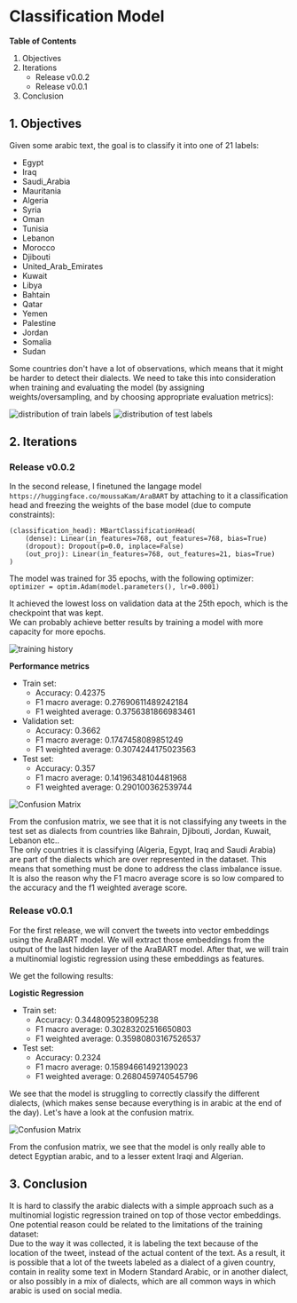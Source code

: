 # Classification Model

**Table of Contents**
1. Objectives
2. Iterations
    - Release v0.0.2
    - Release v0.0.1
3. Conclusion

## 1. Objectives
Given some arabic text, the goal is to classify it into one of 21 labels:
- Egypt
- Iraq
- Saudi_Arabia
- Mauritania
- Algeria
- Syria
- Oman
- Tunisia
- Lebanon
- Morocco
- Djibouti
- United_Arab_Emirates
- Kuwait
- Libya
- Bahtain
- Qatar
- Yemen
- Palestine
- Jordan
- Somalia
- Sudan
  

Some countries don't have a lot of observations, which means that it might be harder to detect their dialects. We need to take this into consideration when training and evaluating the model (by assigning weights/oversampling, and by choosing appropriate evaluation metrics):  
  
![distribution of train labels](images/train_labels.png)
![distribution of test labels](images/test_labels.png)

## 2. Iterations
### Release v0.0.2
In the second release, I finetuned the langage model `https://huggingface.co/moussaKam/AraBART` by attaching to it a classification head and freezing the weights of the base model (due to compute constraints):
```
(classification_head): MBartClassificationHead(
    (dense): Linear(in_features=768, out_features=768, bias=True)
    (dropout): Dropout(p=0.0, inplace=False)
    (out_proj): Linear(in_features=768, out_features=21, bias=True)
)
```
The model was trained for 35 epochs, with the following optimizer:  
`optimizer = optim.Adam(model.parameters(), lr=0.0001)`  
  
It achieved the lowest loss on validation data at the 25th epoch, which is the checkpoint that was kept.  
We can probably achieve better results by training a model with more capacity for more epochs.  
  
![training history](images/training_history_v002.png)

**Performance metrics**
- Train set:
    - Accuracy: 0.42375
    - F1 macro average: 0.27690611489242184
    - F1 weighted average: 0.3756381866983461
- Validation set:
    - Accuracy: 0.3662
    - F1 macro average: 0.1747458089851249
    - F1 weighted average: 0.3074244175023563
- Test set:
    - Accuracy: 0.357
    - F1 macro average: 0.14196348104481968
    - F1 weighted average: 0.290100362539744
  
![Confusion Matrix](images/iteration2_cm.png)
  
From the confusion matrix, we see that it is not classifying any tweets in the test set as dialects from countries like Bahrain, Djibouti, Jordan, Kuwait, Lebanon etc..  
The only countries it is classifying (Algeria, Egypt, Iraq and Saudi Arabia) are part of the dialects which are over represented in the dataset. This means that something must be done to address the class imbalance issue. It is also the reason why the F1 macro average score is so low compared to the accuracy and the f1 weighted average score.
  
### Release v0.0.1
For the first release, we will convert the tweets into vector embeddings using the AraBART model. We will extract those embeddings from the output of the last hidden layer of the AraBART model. After that, we will train a multinomial logistic regression using these embeddings as features.

We get the following results:

**Logistic Regression**
- Train set:  
    - Accuracy: 0.3448095238095238  
    - F1 macro average: 0.30283202516650803
    - F1 weighted average: 0.35980803167526537  
- Test set:
    - Accuracy: 0.2324
    - F1 macro average: 0.15894661492139023
    - F1 weighted average: 0.2680459740545796

We see that the model is struggling to correctly classify the different dialects, (which makes sense because everything is in arabic at the end of the day). Let's have a look at the confusion matrix.  
  
![Confusion Matrix](images/iteration1_cm.png)

From the confusion matrix, we see that the model is only really able to detect Egyptian arabic, and to a lesser extent Iraqi and Algerian.

## 3. Conclusion

It is hard to classify the arabic dialects with a simple approach such as a multinomial logistic regression trained on top of those vector embeddings. One potential reason could be related to the limitations of the training dataset:  
Due to the way it was collected, it is labeling the text because of the location of the tweet, instead of the actual content of the text. As a result, it is possible that a lot of the tweets labeled as a dialect of a given country, contain in reality some text in Modern Standard Arabic, or in another dialect, or also possibly in a mix of dialects, which are all common ways in which arabic is used on social media.